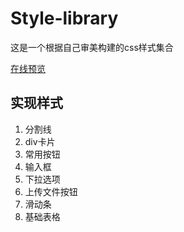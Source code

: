 # Style-library

这是一个根据自己审美构建的css样式集合

[在线预览](https://jiankang-li.github.io/Style-library/)

## 实现样式

1. 分割线
2. div卡片
3. 常用按钮
4. 输入框
5. 下拉选项
6. 上传文件按钮
7. 滑动条
8. 基础表格
